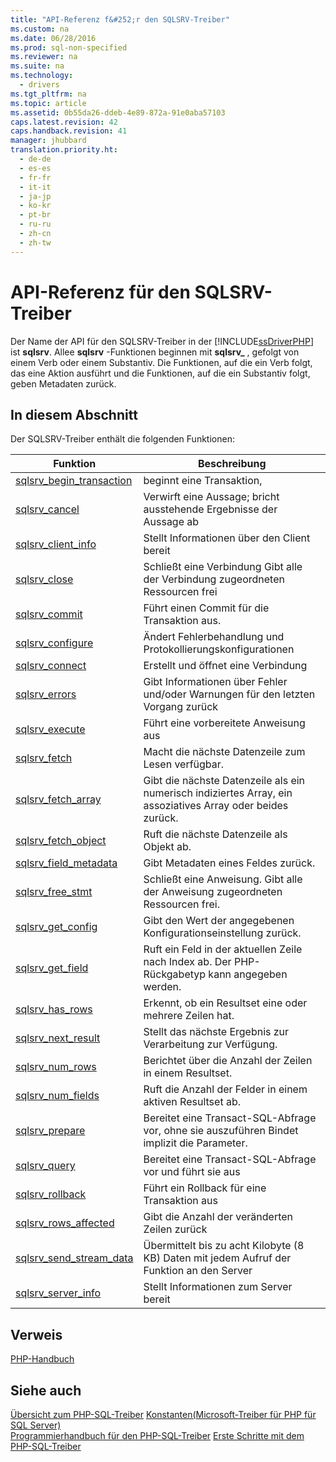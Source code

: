 ```yaml
---
title: "API-Referenz f&#252;r den SQLSRV-Treiber"
ms.custom: na
ms.date: 06/28/2016
ms.prod: sql-non-specified
ms.reviewer: na
ms.suite: na
ms.technology: 
  - drivers
ms.tgt_pltfrm: na
ms.topic: article
ms.assetid: 0b55da26-ddeb-4e89-872a-91e0aba57103
caps.latest.revision: 42
caps.handback.revision: 41
manager: jhubbard
translation.priority.ht: 
  - de-de
  - es-es
  - fr-fr
  - it-it
  - ja-jp
  - ko-kr
  - pt-br
  - ru-ru
  - zh-cn
  - zh-tw
---
```

# API-Referenz f&#252;r den SQLSRV-Treiber
Der Name der API für den SQLSRV-Treiber in der [!INCLUDE[ssDriverPHP](../content/includes/ssDriverPHP_md.md)] ist **sqlsrv**. Allee **sqlsrv** -Funktionen beginnen mit **sqlsrv\_** , gefolgt von einem Verb oder einem Substantiv. Die Funktionen, auf die ein Verb folgt, das eine Aktion ausführt und die Funktionen, auf die ein Substantiv folgt, geben Metadaten zurück.  
  
## In diesem Abschnitt  
Der SQLSRV-Treiber enthält die folgenden Funktionen:  
  
|Funktion|Beschreibung|  
|------------|---------------|  
|[sqlsrv\_begin\_transaction](../content/sqlsrv_begin_transaction.md)|beginnt eine Transaktion,|  
|[sqlsrv\_cancel](../content/sqlsrv_cancel.md)|Verwirft eine Aussage; bricht ausstehende Ergebnisse der Aussage ab|  
|[sqlsrv\_client\_info](../content/sqlsrv_client_info.md)|Stellt Informationen über den Client bereit|  
|[sqlsrv\_close](../content/sqlsrv_close.md)|Schließt eine Verbindung Gibt alle der Verbindung zugeordneten Ressourcen frei|  
|[sqlsrv\_commit](../content/sqlsrv_commit.md)|Führt einen Commit für die Transaktion aus.|  
|[sqlsrv\_configure](../content/sqlsrv_configure.md)|Ändert Fehlerbehandlung und Protokollierungskonfigurationen|  
|[sqlsrv\_connect](../content/sqlsrv_connect.md)|Erstellt und öffnet eine Verbindung|  
|[sqlsrv\_errors](../content/sqlsrv_errors.md)|Gibt Informationen über Fehler und\/oder Warnungen für den letzten Vorgang zurück|  
|[sqlsrv\_execute](../content/sqlsrv_execute.md)|Führt eine vorbereitete Anweisung aus|  
|[sqlsrv\_fetch](../content/sqlsrv_fetch.md)|Macht die nächste Datenzeile zum Lesen verfügbar.|  
|[sqlsrv\_fetch\_array](../content/sqlsrv_fetch_array.md)|Gibt die nächste Datenzeile als ein numerisch indiziertes Array, ein assoziatives Array oder beides zurück.|  
|[sqlsrv\_fetch\_object](../content/sqlsrv_fetch_object.md)|Ruft die nächste Datenzeile als Objekt ab.|  
|[sqlsrv\_field\_metadata](../content/sqlsrv_field_metadata.md)|Gibt Metadaten eines Feldes zurück.|  
|[sqlsrv\_free\_stmt](../content/sqlsrv_free_stmt.md)|Schließt eine Anweisung. Gibt alle der Anweisung zugeordneten Ressourcen frei.|  
|[sqlsrv\_get\_config](../content/sqlsrv_get_config.md)|Gibt den Wert der angegebenen Konfigurationseinstellung zurück.|  
|[sqlsrv\_get\_field](../content/sqlsrv_get_field.md)|Ruft ein Feld in der aktuellen Zeile nach Index ab. Der PHP-Rückgabetyp kann angegeben werden.|  
|[sqlsrv_has_rows](../content/sqlsrv_has_rows.md)|Erkennt, ob ein Resultset eine oder mehrere Zeilen hat.|  
|[sqlsrv\_next\_result](../content/sqlsrv_next_result.md)|Stellt das nächste Ergebnis zur Verarbeitung zur Verfügung.|  
|[sqlsrv_num_rows](../content/sqlsrv_num_rows.md)|Berichtet über die Anzahl der Zeilen in einem Resultset.|  
|[sqlsrv\_num\_fields](../content/sqlsrv_num_fields.md)|Ruft die Anzahl der Felder in einem aktiven Resultset ab.|  
|[sqlsrv\_prepare](../content/sqlsrv_prepare.md)|Bereitet eine Transact\-SQL-Abfrage vor, ohne sie auszuführen Bindet implizit die Parameter.|  
|[sqlsrv\_query](../content/sqlsrv_query.md)|Bereitet eine Transact\-SQL-Abfrage vor und führt sie aus|  
|[sqlsrv\_rollback](../content/sqlsrv_rollback.md)|Führt ein Rollback für eine Transaktion aus|  
|[sqlsrv\_rows\_affected](../content/sqlsrv_rows_affected.md)|Gibt die Anzahl der veränderten Zeilen zurück|  
|[sqlsrv\_send\_stream\_data](../content/sqlsrv_send_stream_data.md)|Übermittelt bis zu acht Kilobyte \(8 KB\) Daten mit jedem Aufruf der Funktion an den Server|  
|[sqlsrv\_server\_info](../content/sqlsrv_server_info.md)|Stellt Informationen zum Server bereit|  
  
## Verweis  
[PHP-Handbuch](http://go.microsoft.com/fwlink/?LinkId=105500)  
  
## Siehe auch  
[Übersicht zum PHP-SQL-Treiber](../content/Overview-of-the-PHP-SQL-Driver.md)
[Konstanten&#40;Microsoft-Treiber für PHP für SQL Server&#41;](../content/Constants--Microsoft-Drivers-for-PHP-for-SQL-Server-.md)  
[Programmierhandbuch für den PHP-SQL-Treiber](../content/Programming-Guide-for-PHP-SQL-Driver.md)
[Erste Schritte mit dem PHP-SQL-Treiber](../content/Getting-Started-with-the-PHP-SQL-Driver.md)
  
